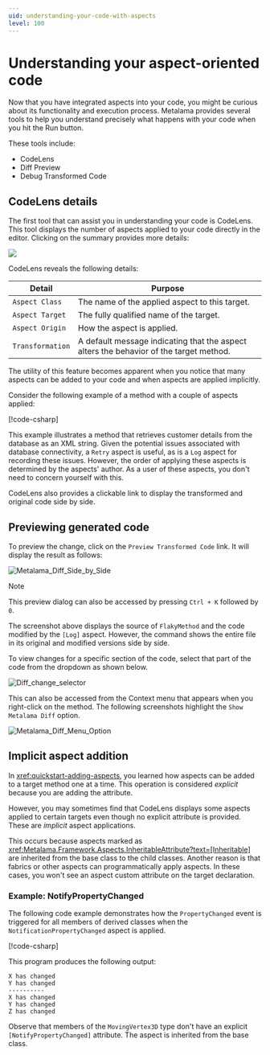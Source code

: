 ```yaml
---
uid: understanding-your-code-with-aspects
level: 100
---
```


# Understanding your aspect-oriented code

Now that you have integrated aspects into your code, you might be curious about its functionality and execution process. Metalama provides several tools to help you understand precisely what happens with your code when you hit the Run button.

These tools include:

* CodeLens
* Diff Preview
* Debug Transformed Code

## CodeLens details

The first tool that can assist you in understanding your code is CodeLens. This tool displays the number of aspects applied to your code directly in the editor. Clicking on the summary provides more details:

![](./images/log_aspect_applied_on_flakymethod.png)

CodeLens reveals the following details:

|Detail | Purpose |
|-------|---------|
|`Aspect Class` | The name of the applied aspect to this target. |
|`Aspect Target` | The fully qualified name of the target. |
|`Aspect Origin` | How the aspect is applied. |
|`Transformation`| A default message indicating that the aspect alters the behavior of the target method. |

The utility of this feature becomes apparent when you notice that many aspects can be added to your code and when aspects are applied implicitly.

Consider the following example of a method with a couple of aspects applied:

[!code-csharp[](~\code\DebugDemo3\Program.cs)]

This example illustrates a method that retrieves customer details from the database as an XML string. Given the potential issues associated with database connectivity, a `Retry` aspect is useful, as is a `Log` aspect for recording these issues. However, the order of applying these aspects is determined by the aspects' author. As a user of these aspects, you don't need to concern yourself with this.

CodeLens also provides a clickable link to display the transformed and original code side by side.

## Previewing generated code

To preview the change, click on the `Preview Transformed Code` link. It will display the result as follows:

![Metalama_Diff_Side_by_Side](images/lama_diff_side_by_side.png)

> [!NOTE]
> This preview dialog can also be accessed by pressing `Ctrl + K` followed by `0`.

The screenshot above displays the source of `FlakyMethod` and the code modified by the `[Log]` aspect. However, the command shows the entire file in its original and modified versions side by side.

To view changes for a specific section of the code, select that part of the code from the dropdown as shown below.

![Diff_change_selector](images/metalama_diff_change_view_selector.png)

This can also be accessed from the Context menu that appears when you right-click on the method. The following screenshots highlight the `Show Metalama Diff` option.

![Metalama_Diff_Menu_Option](images/showing_metalama_diff_option.png)

## Implicit aspect addition

In <xref:quickstart-adding-aspects>, you learned how aspects can be added to a target method one at a time. This operation is considered _explicit_ because you are adding the attribute.

However, you may sometimes find that CodeLens displays some aspects applied to certain targets even though no explicit attribute is provided. These are _implicit_ aspect applications.

This occurs because aspects marked as <xref:Metalama.Framework.Aspects.InheritableAttribute?text=[Inheritable]> are inherited from the base class to the child classes. Another reason is that fabrics or other aspects can programmatically apply aspects. In these cases, you won't see an aspect custom attribute on the target declaration.

### Example: NotifyPropertyChanged

The following code example demonstrates how the `PropertyChanged` event is triggered for all members of derived classes when the `NotificationPropertyChanged` aspect is applied.

[!code-csharp[](~\code\DebugDemo4\Program.cs)]

This program produces the following output:

```
X has changed
Y has changed
----------
X has changed
Y has changed
Z has changed
```

Observe that members of the `MovingVertex3D` type don't have an explicit `[NotifyPropertyChanged]` attribute. The aspect is inherited from the base class.


